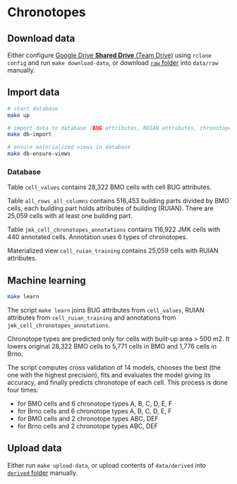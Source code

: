 # Chronotopes

## Download data
Either configure [Google Drive **Shared Drive** (Team Drive)](https://rclone.org/drive/) using `rclone config` and run `make download-data`, or download [`raw` folder](https://drive.google.com/drive/folders/1ly6ypgG6LG3fiLFmBDLnCrJNb_XK40ay) into `data/raw` manually.

## Import data
```bash
# start database
make up

# import data to database (BUG attributes, RUIAN attributes, chronotope annotations)
make db-import

# ensure materialized views in database
make db-ensure-views
```

### Database
Table `cell_values` contains 28,322 BMO cells with cell BUG attributes.

Table `all_rows_all_columns` contains 516,453 building parts divided by BMO cells, each building part holds attributes of building (RUIAN). There are 25,059 cells with at least one building part.

Table `jmk_cell_chronotopes_annotations` contains 116,922 JMK cells with 440 annotated cells. Annotation uses 6 types of chronotopes.

Materialized view `cell_ruian_training` contains 25,059 cells with RUIAN attributes.

## Machine learning
```bash
make learn
```

The script `make learn` joins BUG attributes from `cell_values`, RUIAN attributes from `cell_ruian_training` and annotations from `jmk_cell_chronotopes_annotations`.

Chronotope types are predicted only for cells with built-up area > 500 m2. It lowers original 28,322 BMO cells to 5,771 cells in BMO and 1,776 cells in Brno.

The script computes cross validation of 14 models, chooses the best (the one with the highest precision), fits and evaluates the model giving its accuracy, and finally predicts chronotope of each cell. This process is done four times:
- for BMO cells and 6 chronotope types A, B, C, D, E, F
- for Brno cells and 6 chronotope types A, B, C, D, E, F
- for BMO cells and 2 chronotope types ABC, DEF
- for Brno cells and 2 chronotope types ABC, DEF

## Upload data
Either run `make upload-data`, or upload contents of `data/derived`  into [`derived` folder](https://drive.google.com/drive/folders/1veKmByAmkgi-ZcmspxQD3CTmuLUUYCaC) manually.

